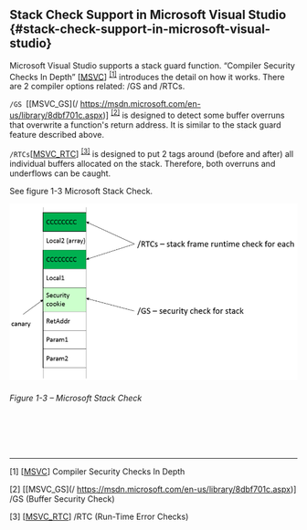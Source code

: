 <!--- @file
  README.md for Stack Canaries - Stack Check Support in Microsoft Visual Studio 

  Copyright (c) 2018, Intel Corporation. All rights reserved.<BR>

  Redistribution and use in source (original document form) and 'compiled'
  forms (converted to PDF, epub, HTML and other formats) with or without
  modification, are permitted provided that the following conditions are met:

  1) Redistributions of source code (original document form) must retain the
     above copyright notice, this list of conditions and the following
     disclaimer as the first lines of this file unmodified.

  2) Redistributions in compiled form (transformed to other DTDs, converted to
     PDF, epub, HTML and other formats) must reproduce the above copyright
     notice, this list of conditions and the following disclaimer in the
     documentation and/or other materials provided with the distribution.

  THIS DOCUMENTATION IS PROVIDED BY TIANOCORE PROJECT "AS IS" AND ANY EXPRESS OR
  IMPLIED WARRANTIES, INCLUDING, BUT NOT LIMITED TO, THE IMPLIED WARRANTIES OF
  MERCHANTABILITY AND FITNESS FOR A PARTICULAR PURPOSE ARE DISCLAIMED. IN NO
  EVENT SHALL TIANOCORE PROJECT  BE LIABLE FOR ANY DIRECT, INDIRECT, INCIDENTAL,
  SPECIAL, EXEMPLARY, OR CONSEQUENTIAL DAMAGES (INCLUDING, BUT NOT LIMITED TO,
  PROCUREMENT OF SUBSTITUTE GOODS OR SERVICES; LOSS OF USE, DATA, OR PROFITS;
  OR BUSINESS INTERRUPTION) HOWEVER CAUSED AND ON ANY THEORY OF LIABILITY,
  WHETHER IN CONTRACT, STRICT LIABILITY, OR TORT (INCLUDING NEGLIGENCE OR
  OTHERWISE) ARISING IN ANY WAY OUT OF THE USE OF THIS DOCUMENTATION, EVEN IF
  ADVISED OF THE POSSIBILITY OF SUCH DAMAGE.

-->

## Stack Check Support in Microsoft Visual Studio {#stack-check-support-in-microsoft-visual-studio}

Microsoft Visual Studio supports a stack guard function. “Compiler Security Checks In Depth” [[MSVC](https://msdn.microsoft.com/library/aa290051.aspx)] <sup>[[1]](#footnote1)</sup>
introduces the detail on how it works. There are 2 compiler options related: /GS and /RTCs.

`/GS `[[MSVC_GS](/ https://msdn.microsoft.com/en-us/library/8dbf701c.aspx)] <sup>[[2]](#footnote2)</sup>   is designed to detect some buffer overruns that overwrite a function&#039;s return address. It is similar to the stack guard feature described above.

`/RTCs`[[MSVC_RTC](https://msdn.microsoft.com/en-US/library/8wtf2dfz.aspx)] <sup>[[3]](#footnote2)</sup>   is designed to put 2 tags around (before and after) all individual buffers allocated on the stack. Therefore, both overruns and underflows can be caught.

See figure 1-3 Microsoft Stack Check.

![](/media/image3.png)

###### Figure 1-3 – Microsoft Stack Check

<BR>
<BR>
<BR>
<hr>


<a name="footnote1">[1]</a> [[MSVC](https://msdn.microsoft.com/library/aa290051.aspx)] Compiler Security Checks In Depth

<a name="footnote2">[2]</a> [[MSVC_GS](/ https://msdn.microsoft.com/en-us/library/8dbf701c.aspx)] /GS (Buffer Security Check)

<a name="footnote3">[3]</a> [[MSVC_RTC](https://msdn.microsoft.com/en-US/library/8wtf2dfz.aspx)]  /RTC (Run-Time Error Checks) 

